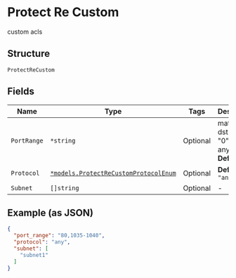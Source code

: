 
# Protect Re Custom

custom acls

## Structure

`ProtectReCustom`

## Fields

| Name | Type | Tags | Description |
|  --- | --- | --- | --- |
| `PortRange` | `*string` | Optional | matched dst port, "0" means any<br>**Default**: `"0"` |
| `Protocol` | [`*models.ProtectReCustomProtocolEnum`](../../doc/models/protect-re-custom-protocol-enum.md) | Optional | **Default**: `"any"` |
| `Subnet` | `[]string` | Optional | - |

## Example (as JSON)

```json
{
  "port_range": "80,1035-1040",
  "protocol": "any",
  "subnet": [
    "subnet1"
  ]
}
```

